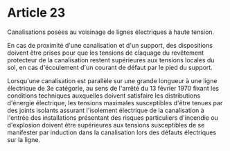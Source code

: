 # Article 23

Canalisations posées au voisinage de lignes électriques à haute tension.

En cas de proximité d'une canalisation et d'un support, des dispositions doivent être prises pour que les tensions de claquage du revêtement protecteur de la canalisation restent supérieures aux tensions locales du sol, en cas d'écoulement d'un courant de défaut par le pied du support.

Lorsqu'une canalisation est parallèle sur une grande longueur à une ligne électrique de 3e catégorie, au sens de l'arrêté du 13 février 1970 fixant les conditions techniques auxquelles doivent satisfaire les distributions d'énergie électrique, les tensions maximales susceptibles d'être tenues par des joints isolants assurant l'isolement électrique de la canalisation à l'entrée des installations présentant des risques particuliers d'incendie ou d'explosion doivent être supérieures aux tensions susceptibles de se manifester par induction dans la canalisation lors des défauts électriques sur la ligne.
